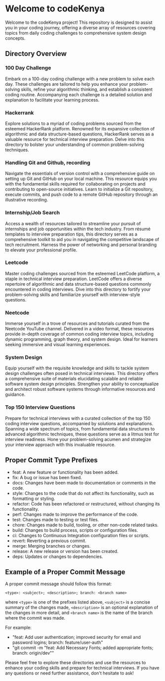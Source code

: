 # Welcome to codeKenya

Welcome to the codeKenya project! This repository is designed to assist you in your coding journey, offering a diverse array of resources covering topics from daily coding challenges to comprehensive system design concepts.

## Directory Overview

### 100 Day Challenge
Embark on a 100-day coding challenge with a new problem to solve each day. These challenges are tailored to help you enhance your problem-solving skills, refine your algorithmic thinking, and establish a consistent coding routine. Accompanying each challenge is a detailed solution and explanation to facilitate your learning process.

### Hackerrank
Explore solutions to a myriad of coding problems sourced from the esteemed HackerRank platform. Renowned for its expansive collection of algorithmic and data structure-based questions, HackerRank serves as a valuable resource for technical interview preparation. Delve into this directory to bolster your understanding of common problem-solving techniques.

### Handling Git and Github, recording
Navigate the essentials of version control with a comprehensive guide on setting up Git and GitHub on your local machine. This resource equips you with the fundamental skills required for collaborating on projects and contributing to open-source initiatives. Learn to initialize a Git repository, execute commits, and push code to a remote GitHub repository through an illustrative recording.

### Internship/Job Search
Access a wealth of resources tailored to streamline your pursuit of internships and job opportunities within the tech industry. From résumé templates to interview preparation tips, this directory serves as a comprehensive toolkit to aid you in navigating the competitive landscape of tech recruitment. Harness the power of networking and personal branding to elevate your professional profile.

### Leetcode
Master coding challenges sourced from the esteemed LeetCode platform, a staple in technical interview preparation. LeetCode offers a diverse repertoire of algorithmic and data structure-based questions commonly encountered in coding interviews. Dive into this directory to fortify your problem-solving skills and familiarize yourself with interview-style questions.

### Neetcode
Immerse yourself in a trove of resources and tutorials curated from the Neetcode YouTube channel. Delivered in a video format, these resources provide in-depth coverage of common coding interview topics, including dynamic programming, graph theory, and system design. Ideal for learners seeking immersive and visual learning experiences.

### System Design
Equip yourself with the requisite knowledge and skills to tackle system design challenges often posed in technical interviews. This directory offers a comprehensive suite of materials elucidating scalable and reliable software system design principles. Strengthen your ability to conceptualize and architect robust software systems through informative resources and guidance.

### Top 150 Interview Questions
Prepare for technical interviews with a curated collection of the top 150 coding interview questions, accompanied by solutions and explanations. Spanning a wide spectrum of topics, from fundamental data structures to advanced algorithmic techniques, these questions serve as a litmus test for interview readiness. Hone your problem-solving acumen and strategize your interview approach with this invaluable resource.


## Proper Commit Type Prefixes
- feat: A new feature or functionality has been added.
- fix: A bug or issue has been fixed.
- docs: Changes have been made to documentation or comments in the code.
- style: Changes to the code that do not affect its functionality, such as formatting or styling.
- refactor: Code has been refactored or restructured, without changing its functionality.
- perf: Changes made to improve the performance of the code.
- test: Changes made to testing or test files.
- chore: Changes made to build, tooling, or other non-code related tasks.
- build: Changes to build process, scripts or configuration files.
- ci: Changes to Continuous Integration configuration files or scripts.
- revert: Reverting a previous commit.
- merge: Merging branches or changes.
- release: A new release or version has been created.
- deps: Updates or changes to dependencies.

## Example of a Proper Commit Message
A proper commit message should follow this format:

`<type>: <subject>; <description>; branch: <branch name>`

where `<type>` is one of the prefixes listed above, `<subject>` is a concise summary of the changes made, `<description>` is an optional explanation of the changes in more detail, and `<branch name>` is the name of the branch where the commit was made.

For example:

- "feat: Add user authentication; improved security for email and password logins; branch: feature/user-auth"
- "git commit -m "feat: Add Necessary Fonts; added appropriate fonts; branch: origin/dev""

Please feel free to explore these directories and use the resources to enhance your coding skills and prepare for technical interviews. If you have any questions or need further assistance, don't hesitate to ask!
